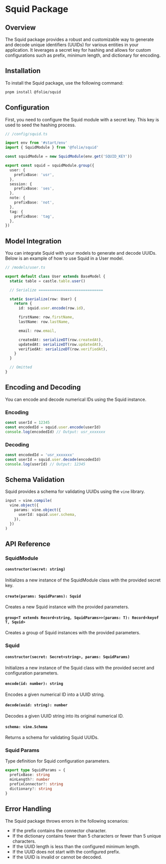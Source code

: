 # Squid Package

## Overview

The Squid package provides a robust and customizable way to generate and decode unique identifiers (UUIDs) for various entities in your application. It leverages a secret key for hashing and allows for custom configurations such as prefix, minimum length, and dictionary for encoding.

## Installation

To install the Squid package, use the following command:

```bash
pnpm install @folie/squid
```

## Configuration

First, you need to configure the Squid module with a secret key. This key is used to seed the hashing process.

```ts
// /config/squid.ts

import env from '#start/env'
import { SquidModule } from '@folie/squid'

const squidModule = new SquidModule(env.get('SQUID_KEY'))

export const squid = squidModule.group({
  user: {
    prefixBase: 'usr',
  },
  session: {
    prefixBase: 'ses',
  },
  note: {
    prefixBase: 'not',
  },
  tag: {
    prefixBase: 'tag',
  },
})
```

## Model Integration

You can integrate Squid with your models to generate and decode UUIDs. Below is an example of how to use Squid in a User model.

```ts
// /models/user.ts

export default class User extends BaseModel {
  static table = castle.table.user()

  // Serialize =============================

  static $serialize(row: User) {
    return {
      id: squid.user.encode(row.id),

      firstName: row.firstName,
      lastName: row.lastName,

      email: row.email,

      createdAt: serializeDT(row.createdAt),
      updatedAt: serializeDT(row.updatedAt),
      verifiedAt: serializeDT(row.verifiedAt),
    }
  }

  // Omitted
}
```

## Encoding and Decoding

You can encode and decode numerical IDs using the Squid instance.

### Encoding

```ts
const userId = 12345
const encodedId = squid.user.encode(userId)
console.log(encodedId) // Output: usr_xxxxxxx
```

### Decoding

```ts
const encodedId = 'usr_xxxxxxx'
const userId = squid.user.decode(encodedId)
console.log(userId) // Output: 12345
```

## Schema Validation

Squid provides a schema for validating UUIDs using the `vine` library.

```ts
input = vine.compile(
  vine.object({
    params: vine.object({
      userId: squid.user.schema,
    }),
  })
)
```

## API Reference

### SquidModule

#### `constructor(secret: string)`

Initializes a new instance of the SquidModule class with the provided secret key.

#### `create(params: SquidParams): Squid`

Creates a new Squid instance with the provided parameters.

#### `group<T extends Record<string, SquidParams>>(params: T): Record<keyof T, Squid>`

Creates a group of Squid instances with the provided parameters.

### Squid

#### `constructor(secret: Secret<string>, params: SquidParams)`

Initializes a new instance of the Squid class with the provided secret and configuration parameters.

#### `encode(id: number): string`

Encodes a given numerical ID into a UUID string.

#### `decode(uuid: string): number`

Decodes a given UUID string into its original numerical ID.

#### `schema: vine.Schema`

Returns a schema for validating Squid UUIDs.

### Squid Params

Type definition for Squid configuration parameters.

```ts
export type SquidParams = {
  prefixBase: string
  minLength?: number
  prefixConnector?: string
  dictionary?: string
}
```

## Error Handling

The Squid package throws errors in the following scenarios:

- If the prefix contains the connector character.
- If the dictionary contains fewer than 5 characters or fewer than 5 unique characters.
- If the UUID length is less than the configured minimum length.
- If the UUID does not start with the configured prefix.
- If the UUID is invalid or cannot be decoded.
